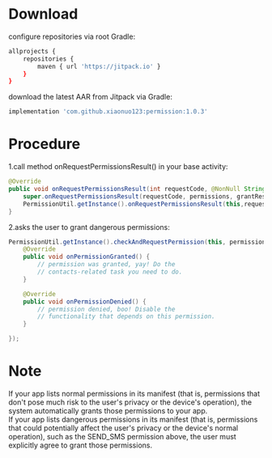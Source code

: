 # Download</br>
configure repositories via root Gradle:</br>
```Bash
allprojects {
    repositories {
        maven { url 'https://jitpack.io' }
    }
}
```
download the latest AAR from Jitpack via Gradle:</br>
```Bash
implementation 'com.github.xiaonuo123:permission:1.0.3'
```
# Procedure</br>
1.call method onRequestPermissionsResult() in your base activity:</br>
```Java
@Override
public void onRequestPermissionsResult(int requestCode, @NonNull String[] permissions, @NonNull int[] grantResults) {
    super.onRequestPermissionsResult(requestCode, permissions, grantResults);
    PermissionUtil.getInstance().onRequestPermissionsResult(this,requestCode,permissions,grantResults);
}
```
2.asks the user to grant dangerous permissions:</br>
```Java
PermissionUtil.getInstance().checkAndRequestPermission(this, permission, new PermissionUtil.PermissionListener() {
    @Override
    public void onPermissionGranted() {
        // permission was granted, yay! Do the
        // contacts-related task you need to do.
    }

    @Override
    public void onPermissionDenied() {
        // permission denied, boo! Disable the
        // functionality that depends on this permission.
    }

});
```
# Note</br>
If your app lists normal permissions in its manifest (that is, permissions that don't pose much risk to the user's privacy or the device's operation), the system automatically grants those permissions to your app. </br>
If your app lists dangerous permissions in its manifest (that is, permissions that could potentially affect the user's privacy or the device's normal operation), such as the SEND_SMS permission above, the user must explicitly agree to grant those permissions. 

